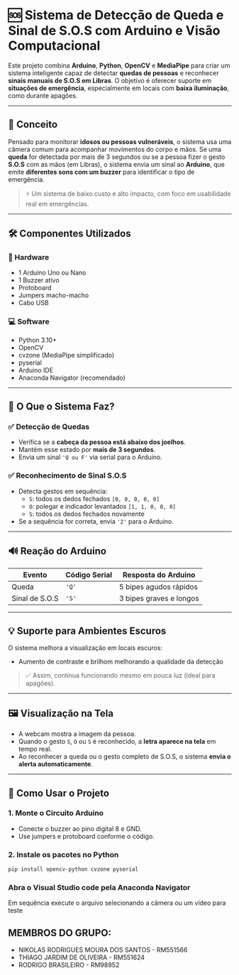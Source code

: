 # 🆘 Sistema de Detecção de Queda e Sinal de S.O.S com Arduino e Visão Computacional

Este projeto combina **Arduino**, **Python**, **OpenCV** e **MediaPipe** para criar um sistema inteligente capaz de detectar **quedas de pessoas** e reconhecer **sinais manuais de S.O.S em Libras**. O objetivo é oferecer suporte em **situações de emergência**, especialmente em locais com **baixa iluminação**, como durante apagões.

---

## 🧠 Conceito

Pensado para monitorar **idosos ou pessoas vulneráveis**, o sistema usa uma câmera comum para acompanhar movimentos do corpo e mãos. Se uma **queda** for detectada por mais de 3 segundos ou se a pessoa fizer o gesto **S.O.S** com as mãos (em Libras), o sistema envia um sinal ao **Arduino**, que emite **diferentes sons com um buzzer** para identificar o tipo de emergência.

> ⚡ Um sistema de baixo custo e alto impacto, com foco em usabilidade real em emergências.

---

## 🛠️ Componentes Utilizados

### 🔌 Hardware
- 1 Arduino Uno ou Nano
- 1 Buzzer ativo
- Protoboard
- Jumpers macho-macho
- Cabo USB

### 💻 Software
- Python 3.10+
- OpenCV
- cvzone (MediaPipe simplificado)
- pyserial
- Arduino IDE
- Anaconda Navigator (recomendado)

---

## 🚨 O Que o Sistema Faz?

### ✅ Detecção de Quedas
- Verifica se a **cabeça da pessoa está abaixo dos joelhos**.
- Mantém esse estado por **mais de 3 segundos**.
- Envia um sinal `'Q ou F'` via serial para o Arduino.

### ✅ Reconhecimento de Sinal S.O.S
- Detecta gestos em sequência:
  - `S`: todos os dedos fechados `[0, 0, 0, 0, 0]`
  - `O`: polegar e indicador levantados `[1, 1, 0, 0, 0]`
  - `S`: todos os dedos fechados novamente
- Se a sequência for correta, envia `'2'` para o Arduino.

---

## 🔊 Reação do Arduino

| Evento              | Código Serial | Resposta do Arduino       |
|---------------------|---------------|----------------------------|
| Queda               | `'Q'`         | 5 bipes agudos rápidos     |
| Sinal de S.O.S      | `'S'`         | 3 bipes graves e longos    |

---

## 💡 Suporte para Ambientes Escuros

O sistema melhora a visualização em locais escuros:
- Aumento de contraste e brilhom melhorando a qualidade da detecção

> ✅ Assim, continua funcionando mesmo em pouca luz (ideal para apagões).

---

## 🖼️ Visualização na Tela

- A webcam mostra a imagem da pessoa.
- Quando o gesto `S`, `O` ou `S` é reconhecido, a **letra aparece na tela** em tempo real.
- Ao reconhecer a queda ou o gesto completo de S.O.S, o sistema **envia o alerta automaticamente**.

---

## 🧩 Como Usar o Projeto

### 1. Monte o Circuito Arduino
- Conecte o buzzer ao pino digital 8 e GND.
- Use jumpers e protoboard conforme o código.

### 2. Instale os pacotes no Python

```bash
pip install opencv-python cvzone pyserial
```

### Abra o Visual Studio code pela Anaconda Navigator
 Em sequência execute o arquivo selecionando a câmera ou um vídeo para teste

## MEMBROS DO GRUPO:
* NIKOLAS RODRIGUES MOURA DOS SANTOS - RM551566 
* THIAGO JARDIM DE OLIVEIRA - RM551624 
* RODRIGO BRASILEIRO - RM98952 
